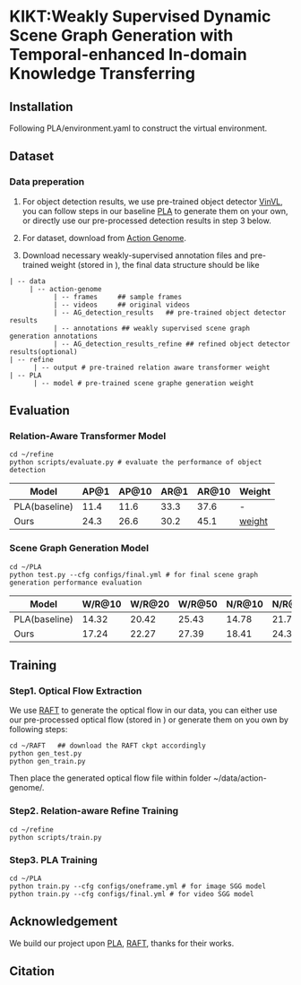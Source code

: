 # KIKT:Weakly Supervised Dynamic Scene Graph Generation with Temporal-enhanced In-domain Knowledge Transferring

## Installation
Following PLA/environment.yaml to construct the virtual environment.

## Dataset
### Data preperation
1. For object detection results, we use pre-trained object detector [VinVL](https://github.com/pzzhang/VinVL), you can follow steps in our baseline [PLA](https://github.com/zjucsq/PLA/tree/master) to generate them on your own, or directly use our pre-processed detection results in step 3 below.

2. For dataset, download from [Action Genome](https://github.com/JingweiJ/ActionGenome).

3. Download necessary weakly-supervised annotation files and pre-trained weight (stored in []()), the final data structure should be like

```
| -- data
     | -- action-genome
           | -- frames     ## sample frames
           | -- videos     ## original videos
           | -- AG_detection_results   ## pre-trained object detector results
           | -- annotations ## weakly supervised scene graph generation annotations
           | -- AG_detection_results_refine ## refined object detector results(optional)
| -- refine
      | -- output # pre-trained relation aware transformer weight
| -- PLA
      | -- model # pre-trained scene graphe generation weight
```

## Evaluation

### Relation-Aware Transformer Model
```
cd ~/refine
python scripts/evaluate.py # evaluate the performance of object detection
```
| Model  | AP@1 |AP@10|AR@1 | AR@10|Weight|
| --- | ----------- |----- |----- |----- |----- |
|PLA(baseline)    | 11.4 |11.6 |33.3 |37.6| -|
| Ours  | 24.3|26.6|30.2|45.1|[weight]()|

### Scene Graph Generation Model
```
cd ~/PLA
python test.py --cfg configs/final.yml # for final scene graph generation performance evaluation
```
| Model  | W/R@10|W/R@20|W/R@50|N/R@10|N/R@20|N/R@50|weight|
| --- | ----------- |----- |----- |----- |----- |----- |----- |
|PLA(baseline)    | 14.32|20.42|25.43|14.78|21.72|30.87|-|
| Ours  | 17.24 |22.27| 27.39| 18.41| 24.30| 33.25|[weight]()|
## Training

### Step1. Optical Flow Extraction
We use [RAFT](https://github.com/princeton-vl/RAFT) to generate the optical flow in our data, you can either use our pre-processed optical flow (stored in []()) or generate them on you own by following steps:

```
cd ~/RAFT   ## download the RAFT ckpt accordingly
python gen_test.py
python gen_train.py
```
Then place the generated optical flow file within folder ~/data/action-genome/.
### Step2. Relation-aware Refine Training
```
cd ~/refine
python scripts/train.py 
```
### Step3. PLA Training
```
cd ~/PLA
python train.py --cfg configs/oneframe.yml # for image SGG model
python train.py --cfg configs/final.yml # for video SGG model
```
## Acknowledgement
We build our project upon [PLA](https://github.com/zjucsq/PLA/tree/master), [RAFT](https://github.com/princeton-vl/RAFT), thanks for their works.
## Citation
```
```


